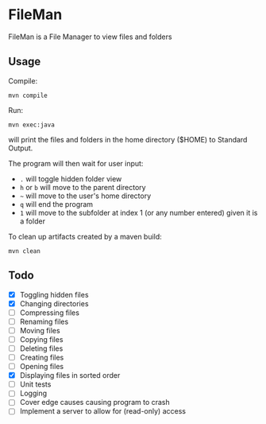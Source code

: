 # FileMan

FileMan is a File Manager to view files and folders

## Usage
Compile:

`mvn compile`

Run:

`mvn exec:java`

will print the files and folders in the home directory ($HOME) to Standard Output.

The program will then wait for user input:
- `.` will toggle hidden folder view
- `h` or `b` will move to the parent directory
- `~` will move to the user's home directory
- `q` will end the program
- `1` will move to the subfolder at index 1 (or any number entered) given it is a folder

To clean up artifacts created by a maven build:

`mvn clean`

## Todo
- [x] Toggling hidden files
- [x] Changing directories
- [ ] Compressing files
- [ ] Renaming files
- [ ] Moving files
- [ ] Copying files
- [ ] Deleting files
- [ ] Creating files
- [ ] Opening files
- [x] Displaying files in sorted order
- [ ] Unit tests
- [ ] Logging
- [ ] Cover edge causes causing program to crash
- [ ] Implement a server to allow for (read-only) access